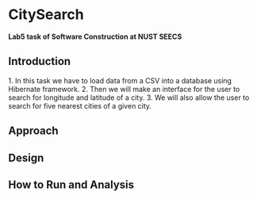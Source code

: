 # CitySearch
<b>Lab5 task of Software Construction at NUST SEECS</b>

<h2>Introduction</h2> 
1. In this task we have to load data from a CSV into a database using Hibernate framework.
2. Then we will make an interface for the user to search for longitude and latitude of a city.
3. We will also allow the user to search for five nearest cities of a given city.

<h2>Approach</h2> 

<h2>Design</h2> 

<h2>How to Run and Analysis</h2>
